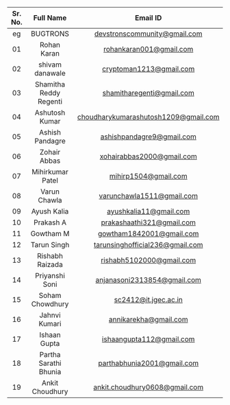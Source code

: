 | Sr. No. | Full Name | Email ID |
| :--: | :--: | :--: |
| eg | BUGTRONS | devstronscommunity@gmail.com |
| 01 | Rohan Karan | rohankaran001@gmail.com |
| 02 | shivam danawale | cryptoman1213@gmail.com |
| 03 | Shamitha Reddy Regenti | shamitharegenti@gmail.com |
| 04 | Ashutosh Kumar | choudharykumarashutosh1209@gmail.com |
| 05 | Ashish Pandagre | ashishpandagre9@gmail.com |
| 06 | Zohair Abbas | xohairabbas2000@gmail.com |
| 07 | Mihirkumar Patel | mihirp1504@gmail.com |
| 08 | Varun Chawla | varunchawla1511@gmail.com |
| 09 | Ayush Kalia | ayushkalia11@gmail.com |
| 10 | Prakash A  | prakashaathi321@gmail.com |
| 11 | Gowtham M   | gowtham1842001@gmail.com |
| 12 | Tarun Singh | tarunsinghofficial236@gmail.com |
| 13 | Rishabh Raizada | rishabh5102000@gmail.com |
| 14 | Priyanshi Soni | anjanasoni2313854@gmail.com |
| 15 | Soham Chowdhury | sc2412@it.jgec.ac.in |
| 16 | Jahnvi Kumari | annikarekha@gmail.com |
| 17 | Ishaan Gupta | ishaangupta112@gmail.com |
| 18 | Partha Sarathi Bhunia | parthabhunia2001@gmail.com |
| 19 | Ankit Choudhury | ankit.choudhury0608@gmail.com |
